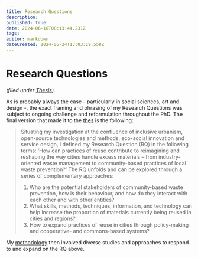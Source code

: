 ```yaml
---
title: Research Questions
description: 
published: true
date: 2024-06-18T08:13:44.231Z
tags: 
editor: markdown
dateCreated: 2024-05-24T13:03:19.558Z
---
```


# Research Questions

*(filed under [Thesis](/opendott/thesis))*.

As is probably always the case - particularly in social sciences, art and design -, the exact framing and phrasing of my Research Questions was subject to ongoing challenge and reformulation throughout the PhD. The final version that made it to the [thes](/opendott/thesis) is the following:


> Situating my investigation at the confluence of inclusive urbanism, open-source
technologies and methods, eco-social innovation and service design, I defined my
Research Question (RQ) in the following terms:
‘How can practices of reuse contribute to reimagining and reshaping the way cities handle
excess materials – from industry-oriented waste management to community-based
practices of local waste prevention?’
The RQ unfolds and can be explored through a series of complementary approaches:
> 1. Who are the potential stakeholders of community-based waste prevention,
how is their behaviour, and how do they interact with each other and with
other entities?
> 2. What skills, methods, techniques, information, and technology can help
increase the proportion of materials currently being reused in cities and
regions?
> 3. How to expand practices of reuse in cities through policy-making and
cooperative- and commons-based systems?

My [methodology](/opendott/thesis/methodology) then involved diverse studies and approaches to respond to and expand on the RQ above.